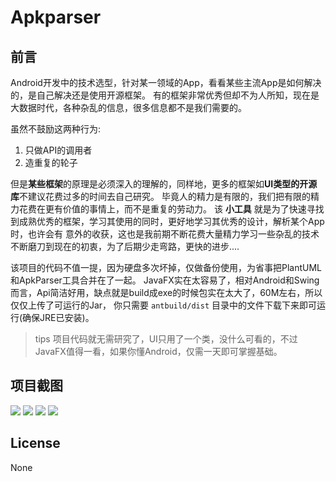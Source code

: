 # Apkparser
## 前言
Android开发中的技术选型，针对某一领域的App，看看某些主流App是如何解决的，是自己解决还是使用开源框架。
有的框架非常优秀但却不为人所知，现在是大数据时代，各种杂乱的信息，很多信息都不是我们需要的。

虽然不鼓励这两种行为:

1. 只做API的调用者
2. 造重复的轮子

但是**某些框架**的原理是必须深入的理解的，同样地，更多的框架如**UI类型的开源库**不建议花费过多的时间去自己研究。
毕竟人的精力是有限的，我们把有限的精力花费在更有价值的事情上，而不是重复的劳动力。
该 **小工具** 就是为了快速寻找到成熟优秀的框架，学习其使用的同时，更好地学习其优秀的设计，解析某个App时，也许会有
意外的收获，这也是我前期不断花费大量精力学习一些杂乱的技术不断磨刀到现在的初衷，为了后期少走弯路，更快的进步....


该项目的代码不值一提，因为硬盘多次坏掉，仅做备份使用，为省事把PlantUML和ApkParser工具合并在了一起。
JavaFX实在太容易了，相对Android和Swing而言，Api简洁好用，缺点就是build成exe的时候包实在太大了，60M左右，所以仅仅上传了可运行的Jar，
你只需要 `antbuild/dist` 目录中的文件下载下来即可运行(确保JRE已安装)。

> tips
项目代码就无需研究了，UI只用了一个类，没什么可看的，不过JavaFX值得一看，如果你懂Android，仅需一天即可掌握基础。

## 项目截图
![](screenshots/1.png)
![](screenshots/2.png)
![](screenshots/3.png)
![](screenshots/4.png)

## License
None
